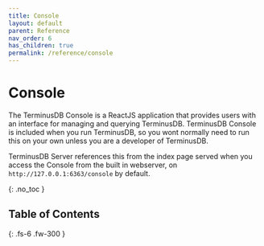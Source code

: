 ```yaml
---
title: Console
layout: default
parent: Reference
nav_order: 6
has_children: true
permalink: /reference/console
---
```

# Console

The TerminusDB Console is a ReactJS application that provides users with an interface for managing and querying TerminusDB. TerminusDB Console is included when you run TerminusDB, so you wont normally need to run this on your own unless you are a developer of TerminusDB.

TerminusDB Server references this from the index page served when you access the Console from the built in webserver, on `http://127.0.0.1:6363/console` by default. 

{: .no_toc }

## Table of Contents



{: .fs-6 .fw-300 }